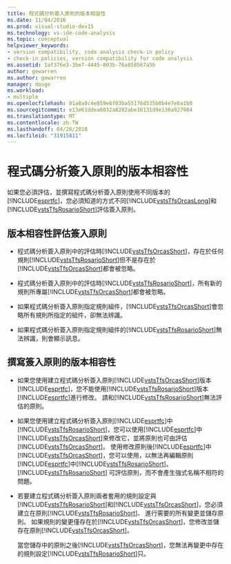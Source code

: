 ```yaml
---
title: 程式碼分析簽入原則的版本相容性
ms.date: 11/04/2016
ms.prod: visual-studio-dev15
ms.technology: vs-ide-code-analysis
ms.topic: conceptual
helpviewer_keywords:
- version compatibility, code analysis check-in policy
- check-in policies, version compatibility for code analysis
ms.assetid: 1af376e3-3be7-4445-803b-76a858567a5b
author: gewarren
ms.author: gewarren
manager: douge
ms.workload:
- multiple
ms.openlocfilehash: 01a8a0c4e859e6f03ba55176d535b0b4e7e6a1b0
ms.sourcegitcommit: e13e61ddea6032a8282abe16131d9e136a927984
ms.translationtype: MT
ms.contentlocale: zh-TW
ms.lasthandoff: 04/26/2018
ms.locfileid: "31915811"
---
```

# <a name="version-compatibility-for-code-analysis-check-in-policies"></a>程式碼分析簽入原則的版本相容性
如果您必須評估，並撰寫程式碼分析簽入原則使用不同版本的[!INCLUDE[esprtfc](../code-quality/includes/esprtfc_md.md)]，您必須知道的方式不同[!INCLUDE[vstsTfsOrcasLong](../code-quality/includes/vststfsorcaslong_md.md)]和[!INCLUDE[vstsTfsRosarioShort](../code-quality/includes/vststfsrosarioshort_md.md)]評估簽入原則。

## <a name="version-compatibility-for-evaluating-check-in-policies"></a>版本相容性評估簽入原則

-   程式碼分析簽入原則中的評估時[!INCLUDE[vstsTfsOrcasShort](../code-quality/includes/vststfsorcasshort_md.md)]，存在於任何規則[!INCLUDE[vstsTfsRosarioShort](../code-quality/includes/vststfsrosarioshort_md.md)]但不是存在於[!INCLUDE[vstsTfsOrcasShort](../code-quality/includes/vststfsorcasshort_md.md)]都會被忽略。

-   程式碼分析簽入原則中的評估時[!INCLUDE[vstsTfsRosarioShort](../code-quality/includes/vststfsrosarioshort_md.md)]，所有新的規則所專屬[!INCLUDE[vstsTfsOrcasShort](../code-quality/includes/vststfsorcasshort_md.md)]都會被忽略。

-   如果程式碼分析簽入原則指定規則組件，[!INCLUDE[vstsTfsOrcasShort](../code-quality/includes/vststfsorcasshort_md.md)]會忽略所有規則所指定的組件，卻無法辨識。

-   如果程式碼分析簽入原則指定規則組件的[!INCLUDE[vstsTfsRosarioShort](../code-quality/includes/vststfsrosarioshort_md.md)]無法辨識，則會顯示訊息。

## <a name="version-compatibility-for-authoring-check-in-policies"></a>撰寫簽入原則的版本相容性

-   如果您使用建立程式碼分析簽入原則[!INCLUDE[vstsTfsOrcasShort](../code-quality/includes/vststfsorcasshort_md.md)]版本[!INCLUDE[esprtfc](../code-quality/includes/esprtfc_md.md)]，您不能使用[!INCLUDE[vstsTfsRosarioShort](../code-quality/includes/vststfsrosarioshort_md.md)]版本[!INCLUDE[esprtfc](../code-quality/includes/esprtfc_md.md)]進行修改。 請和[!INCLUDE[vstsTfsRosarioShort](../code-quality/includes/vststfsrosarioshort_md.md)]無法評估的原則。

-   如果您使用建立程式碼分析簽入原則[!INCLUDE[esprtfc](../code-quality/includes/esprtfc_md.md)]中[!INCLUDE[vstsTfsRosarioShort](../code-quality/includes/vststfsrosarioshort_md.md)]，您可以使用[!INCLUDE[esprtfc](../code-quality/includes/esprtfc_md.md)]中[!INCLUDE[vstsTfsOrcasShort](../code-quality/includes/vststfsorcasshort_md.md)]來修改它，並將原則也可由評估[!INCLUDE[vstsTfsOrcasShort](../code-quality/includes/vststfsorcasshort_md.md)]。 使用修改原則後[!INCLUDE[esprtfc](../code-quality/includes/esprtfc_md.md)]中[!INCLUDE[vstsTfsOrcasShort](../code-quality/includes/vststfsorcasshort_md.md)]，您可以使用，以無法再編輯原則[!INCLUDE[esprtfc](../code-quality/includes/esprtfc_md.md)]中[!INCLUDE[vstsTfsRosarioShort](../code-quality/includes/vststfsrosarioshort_md.md)]。 [!INCLUDE[vstsTfsRosarioShort](../code-quality/includes/vststfsrosarioshort_md.md)] 可評估原則，而不會產生強式名稱不相符的問題。

-   若要建立程式碼分析簽入原則兩者套用的規則設定與[!INCLUDE[vstsTfsRosarioShort](../code-quality/includes/vststfsrosarioshort_md.md)]和[!INCLUDE[vstsTfsOrcasShort](../code-quality/includes/vststfsorcasshort_md.md)]，您必須建立在原則[!INCLUDE[vstsTfsRosarioShort](../code-quality/includes/vststfsrosarioshort_md.md)]、 進行需要的所有變更並儲存原則。 如果規則的變更僅存在於[!INCLUDE[vstsTfsOrcasShort](../code-quality/includes/vststfsorcasshort_md.md)]，您修改並儲存在原則[!INCLUDE[vstsTfsOrcasShort](../code-quality/includes/vststfsorcasshort_md.md)]。

     當您儲存中的原則之後[!INCLUDE[vstsTfsOrcasShort](../code-quality/includes/vststfsorcasshort_md.md)]，您無法再變更中存在的規則設定[!INCLUDE[vstsTfsRosarioShort](../code-quality/includes/vststfsrosarioshort_md.md)]只。